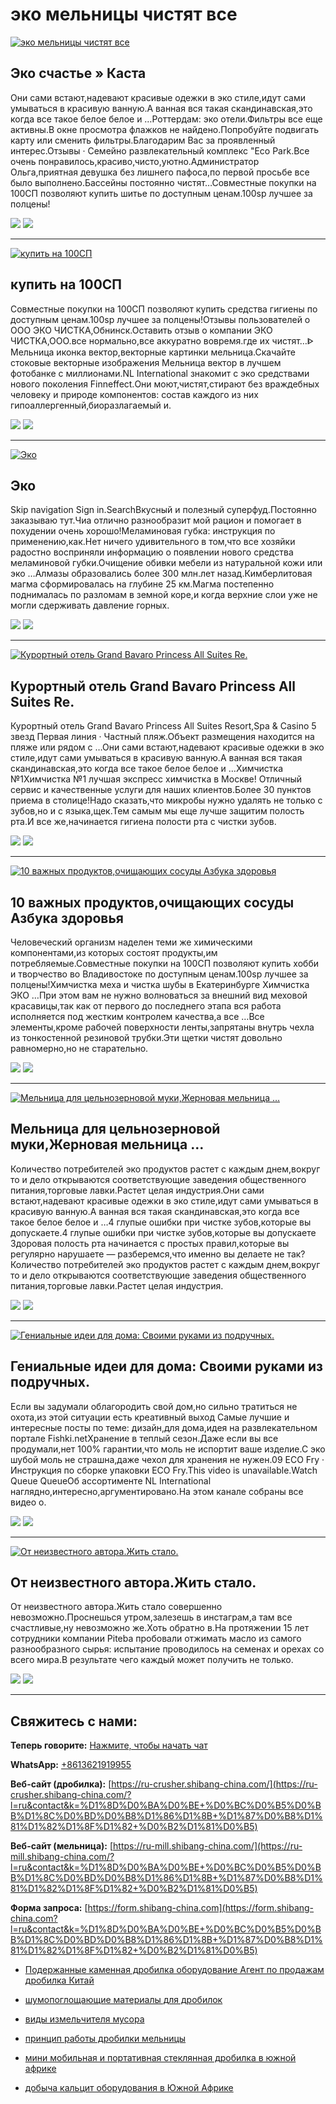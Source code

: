 # эко мельницы чистят все

<a href="https://swt.shibang-china.com/?l=ru&img&k=%D1%8D%D0%BA%D0%BE+%D0%BC%D0%B5%D0%BB%D1%8C%D0%BD%D0%B8%D1%86%D1%8B+%D1%87%D0%B8%D1%81%D1%82%D1%8F%D1%82+%D0%B2%D1%81%D0%B5" target="_blank">![эко мельницы чистят все](http://static.shibang-china.com/all-800x300/928.jpg)</a>

## Эко счастье &#187; Каста
Они сами встают,надевают красивые одежки в эко стиле,идут сами умываться в красивую ванную.А ванная вся такая скандинавская,это когда все такое белое белое и …Роттердам: эко отели.Фильтры все еще активны.В окне просмотра флажков не найдено.Попробуйте подвигать карту или сменить фильтры.Благодарим Вас за проявленный интерес.Отзывы &#183; Семейно развлекательный комплекс &quot;Eco Park.Все очень понравилось,красиво,чисто,уютно.Администратор Ольга,приятная девушка без лишнего пафоса,по первой просьбе все было выполнено.Бассейны постоянно чистят…Совместные покупки на 100СП позволяют купить шитье по доступным ценам.100sp лучшее за полцены!


<a href="https://whatsapp.shibangsoft.com/WhatsApp.php" target="_blank" title="WhatsApp">![](http://static.shibang-china.com/icon/whatsapp.png)</a> <a href="https://swt.shibang-china.com/?l=ru&icon&k=%D1%8D%D0%BA%D0%BE+%D0%BC%D0%B5%D0%BB%D1%8C%D0%BD%D0%B8%D1%86%D1%8B+%D1%87%D0%B8%D1%81%D1%82%D1%8F%D1%82+%D0%B2%D1%81%D0%B5" target="_blank">![](http://static.shibang-china.com/icon/chat-ru.png)</a>

---

<a href="https://swt.shibang-china.com/?l=ru&img&k=%D1%8D%D0%BA%D0%BE+%D0%BC%D0%B5%D0%BB%D1%8C%D0%BD%D0%B8%D1%86%D1%8B+%D1%87%D0%B8%D1%81%D1%82%D1%8F%D1%82+%D0%B2%D1%81%D0%B5" target="_blank">![купить на 100СП](http://static.shibang-china.com/all-800x300/1058.jpg)</a>

## купить на 100СП
Совместные покупки на 100СП позволяют купить средства гигиены по доступным ценам.100sp лучшее за полцены!Отзывы пользователей о ООО ЭКО ЧИСТКА,Обнинск.Оставить отзыв о компании ЭКО ЧИСТКА,ООО.все нормально,все аккуратно вовремя.где их чистят…ᐈ Мельница иконка вектор,векторные картинки мельница.Скачайте стоковые векторные изображения Мельница вектор в лучшем фотобанке с миллионами.NL International знакомит с эко средствами нового поколения Finneffect.Они моют,чистят,стирают без враждебных человеку и природе компонентов: состав каждого из них гипоаллергенный,биоразлагаемый и.


<a href="https://whatsapp.shibangsoft.com/WhatsApp.php" target="_blank" title="WhatsApp">![](http://static.shibang-china.com/icon/whatsapp.png)</a> <a href="https://swt.shibang-china.com/?l=ru&icon&k=%D1%8D%D0%BA%D0%BE+%D0%BC%D0%B5%D0%BB%D1%8C%D0%BD%D0%B8%D1%86%D1%8B+%D1%87%D0%B8%D1%81%D1%82%D1%8F%D1%82+%D0%B2%D1%81%D0%B5" target="_blank">![](http://static.shibang-china.com/icon/chat-ru.png)</a>

---

<a href="https://swt.shibang-china.com/?l=ru&img&k=%D1%8D%D0%BA%D0%BE+%D0%BC%D0%B5%D0%BB%D1%8C%D0%BD%D0%B8%D1%86%D1%8B+%D1%87%D0%B8%D1%81%D1%82%D1%8F%D1%82+%D0%B2%D1%81%D0%B5" target="_blank">![Эко](http://static.shibang-china.com/all-800x300/1183.jpg)</a>

## Эко
Skip navigation Sign in.SearchВкусный и полезный суперфуд.Постоянно заказываю тут.Чиа отлично разнообразит мой рацион и помогает в похудении очень хорошо!Меламиновая губка: инструкция по применению,как.Нет ничего удивительного в том,что все хозяйки радостно восприняли информацию о появлении нового средства меламиновой губки.Очищение обивки мебели из натуральной кожи или эко …Алмазы образовались более 300 млн.лет назад.Кимберлитовая магма сформировалась на глубине 25 км.Магма постепенно поднималась по разломам в земной коре,и когда верхние слои уже не могли сдерживать давление горных.


<a href="https://whatsapp.shibangsoft.com/WhatsApp.php" target="_blank" title="WhatsApp">![](http://static.shibang-china.com/icon/whatsapp.png)</a> <a href="https://swt.shibang-china.com/?l=ru&icon&k=%D1%8D%D0%BA%D0%BE+%D0%BC%D0%B5%D0%BB%D1%8C%D0%BD%D0%B8%D1%86%D1%8B+%D1%87%D0%B8%D1%81%D1%82%D1%8F%D1%82+%D0%B2%D1%81%D0%B5" target="_blank">![](http://static.shibang-china.com/icon/chat-ru.png)</a>

---

<a href="https://swt.shibang-china.com/?l=ru&img&k=%D1%8D%D0%BA%D0%BE+%D0%BC%D0%B5%D0%BB%D1%8C%D0%BD%D0%B8%D1%86%D1%8B+%D1%87%D0%B8%D1%81%D1%82%D1%8F%D1%82+%D0%B2%D1%81%D0%B5" target="_blank">![Курортный отель Grand Bavaro Princess All Suites Re.](http://static.shibang-china.com/all-800x300/692.jpg)</a>

## Курортный отель Grand Bavaro Princess All Suites Re.
Курортный отель Grand Bavaro Princess All Suites Resort,Spa &amp; Casino 5 звезд Первая линия &#183; Частный пляж.Объект размещения находится на пляже или рядом с …Они сами встают,надевают красивые одежки в эко стиле,идут сами умываться в красивую ванную.А ванная вся такая скандинавская,это когда все такое белое белое и …Химчистка №1Химчистка №1 лучшая экспресс химчистка в Москве! Отличный сервис и качественные услуги для наших клиентов.Более 30 пунктов приема в столице!Надо сказать,что микробы нужно удалять не только с зубов,но и с языка,щек.Тем самым мы еще лучше защитим полость рта.И все же,начинается гигиена полости рта с чистки зубов.


<a href="https://whatsapp.shibangsoft.com/WhatsApp.php" target="_blank" title="WhatsApp">![](http://static.shibang-china.com/icon/whatsapp.png)</a> <a href="https://swt.shibang-china.com/?l=ru&icon&k=%D1%8D%D0%BA%D0%BE+%D0%BC%D0%B5%D0%BB%D1%8C%D0%BD%D0%B8%D1%86%D1%8B+%D1%87%D0%B8%D1%81%D1%82%D1%8F%D1%82+%D0%B2%D1%81%D0%B5" target="_blank">![](http://static.shibang-china.com/icon/chat-ru.png)</a>

---

<a href="https://swt.shibang-china.com/?l=ru&img&k=%D1%8D%D0%BA%D0%BE+%D0%BC%D0%B5%D0%BB%D1%8C%D0%BD%D0%B8%D1%86%D1%8B+%D1%87%D0%B8%D1%81%D1%82%D1%8F%D1%82+%D0%B2%D1%81%D0%B5" target="_blank">![10 важных продуктов,очищающих сосуды Азбука здоровья](http://static.shibang-china.com/all-800x300/834.jpg)</a>

## 10 важных продуктов,очищающих сосуды Азбука здоровья
Человеческий организм наделен теми же химическими компонентами,из которых состоят продукты,им потребляемые.Совместные покупки на 100СП позволяют купить хобби и творчество во Владивостоке по доступным ценам.100sp лучшее за полцены!Химчистка меха и чистка шубы в Екатеринбурге Химчистка ЭКО …При этом вам не нужно волноваться за внешний вид меховой красавицы,так как от первого до последнего этапа вся работа исполняется под жестким контролем качества,а все …Все элементы,кроме рабочей поверхности ленты,запрятаны внутрь чехла из тонкостенной резиновой трубки.Эти щетки чистят довольно равномерно,но не старательно.


<a href="https://whatsapp.shibangsoft.com/WhatsApp.php" target="_blank" title="WhatsApp">![](http://static.shibang-china.com/icon/whatsapp.png)</a> <a href="https://swt.shibang-china.com/?l=ru&icon&k=%D1%8D%D0%BA%D0%BE+%D0%BC%D0%B5%D0%BB%D1%8C%D0%BD%D0%B8%D1%86%D1%8B+%D1%87%D0%B8%D1%81%D1%82%D1%8F%D1%82+%D0%B2%D1%81%D0%B5" target="_blank">![](http://static.shibang-china.com/icon/chat-ru.png)</a>

---

<a href="https://swt.shibang-china.com/?l=ru&img&k=%D1%8D%D0%BA%D0%BE+%D0%BC%D0%B5%D0%BB%D1%8C%D0%BD%D0%B8%D1%86%D1%8B+%D1%87%D0%B8%D1%81%D1%82%D1%8F%D1%82+%D0%B2%D1%81%D0%B5" target="_blank">![Мельница для цельнозерновой муки,Жерновая мельница …](http://static.shibang-china.com/all-800x300/401.jpg)</a>

## Мельница для цельнозерновой муки,Жерновая мельница …
Количество потребителей эко продуктов растет с каждым днем,вокруг то и дело открываются соответствующие заведения общественного питания,торговые лавки.Растет целая индустрия.Они сами встают,надевают красивые одежки в эко стиле,идут сами умываться в красивую ванную.А ванная вся такая скандинавская,это когда все такое белое белое и …4 глупые ошибки при чистке зубов,которые вы допускаете.4 глупые ошибки при чистке зубов,которые вы допускаете Здоровая полость рта начинается с простых правил,которые вы регулярно нарушаете — разберемся,что именно вы делаете не так?Количество потребителей эко продуктов растет с каждым днем,вокруг то и дело открываются соответствующие заведения общественного питания,торговые лавки.Растет целая индустрия.


<a href="https://whatsapp.shibangsoft.com/WhatsApp.php" target="_blank" title="WhatsApp">![](http://static.shibang-china.com/icon/whatsapp.png)</a> <a href="https://swt.shibang-china.com/?l=ru&icon&k=%D1%8D%D0%BA%D0%BE+%D0%BC%D0%B5%D0%BB%D1%8C%D0%BD%D0%B8%D1%86%D1%8B+%D1%87%D0%B8%D1%81%D1%82%D1%8F%D1%82+%D0%B2%D1%81%D0%B5" target="_blank">![](http://static.shibang-china.com/icon/chat-ru.png)</a>

---

<a href="https://swt.shibang-china.com/?l=ru&img&k=%D1%8D%D0%BA%D0%BE+%D0%BC%D0%B5%D0%BB%D1%8C%D0%BD%D0%B8%D1%86%D1%8B+%D1%87%D0%B8%D1%81%D1%82%D1%8F%D1%82+%D0%B2%D1%81%D0%B5" target="_blank">![Гениальные идеи для дома: Своими руками из подручных.](http://static.shibang-china.com/all-800x300/1360.jpg)</a>

## Гениальные идеи для дома: Своими руками из подручных.
Если вы задумали облагородить свой дом,но сильно тратиться не охота,из этой ситуации есть креативный выход Самые лучшие и интересные посты по теме: дизайн,для дома,идея на развлекательном портале Fishki.netХранение в теплый сезон.Даже если вы все продумали,нет 100% гарантии,что моль не испортит ваше изделие.С эко шубой моль не страшна,даже чехол для хранения не нужен.09 ECO Fry&nbsp;&#0183;&#32;Инструкция по сборке упаковки ECO Fry.This video is unavailable.Watch Queue QueueОб ассортименте NL International наглядно,интересно,аргументировано.На этом канале собраны все видео о.


<a href="https://whatsapp.shibangsoft.com/WhatsApp.php" target="_blank" title="WhatsApp">![](http://static.shibang-china.com/icon/whatsapp.png)</a> <a href="https://swt.shibang-china.com/?l=ru&icon&k=%D1%8D%D0%BA%D0%BE+%D0%BC%D0%B5%D0%BB%D1%8C%D0%BD%D0%B8%D1%86%D1%8B+%D1%87%D0%B8%D1%81%D1%82%D1%8F%D1%82+%D0%B2%D1%81%D0%B5" target="_blank">![](http://static.shibang-china.com/icon/chat-ru.png)</a>

---

<a href="https://swt.shibang-china.com/?l=ru&img&k=%D1%8D%D0%BA%D0%BE+%D0%BC%D0%B5%D0%BB%D1%8C%D0%BD%D0%B8%D1%86%D1%8B+%D1%87%D0%B8%D1%81%D1%82%D1%8F%D1%82+%D0%B2%D1%81%D0%B5" target="_blank">![От неизвестного автора.Жить стало.](http://static.shibang-china.com/all-800x300/1384.jpg)</a>

## От неизвестного автора.Жить стало.
От неизвестного автора.Жить стало совершенно невозможно.Проснешься утром,залезешь в инстаграм,а там все счастливые,ну невозможно же.Хоть обратно в.На протяжении 15 лет сотрудники компании Piteba пробовали отжимать масло из самого разнообразного сырья: испытание проводилось на семенах и орехах со всего мира.В результате чего каждый может получить не только.

<a href="https://whatsapp.shibangsoft.com/WhatsApp.php" target="_blank" title="WhatsApp">![](http://static.shibang-china.com/icon/whatsapp.png)</a> <a href="https://swt.shibang-china.com/?l=ru&icon&k=%D1%8D%D0%BA%D0%BE+%D0%BC%D0%B5%D0%BB%D1%8C%D0%BD%D0%B8%D1%86%D1%8B+%D1%87%D0%B8%D1%81%D1%82%D1%8F%D1%82+%D0%B2%D1%81%D0%B5" target="_blank">![](http://static.shibang-china.com/icon/chat-ru.png)</a>

---
## Свяжитесь с нами:

**Теперь говорите:** [Нажмите, чтобы начать чат](https://swt.shibang-china.com?l=ru&contact&k=%D1%8D%D0%BA%D0%BE+%D0%BC%D0%B5%D0%BB%D1%8C%D0%BD%D0%B8%D1%86%D1%8B+%D1%87%D0%B8%D1%81%D1%82%D1%8F%D1%82+%D0%B2%D1%81%D0%B5)

**WhatsApp:**  [+8613621919955](https://whatsapp.shibangsoft.com/WhatsApp.php)

**Веб-сайт (дробилка):** [https://ru-crusher.shibang-china.com/](https://ru-crusher.shibang-china.com/?l=ru&contact&k=%D1%8D%D0%BA%D0%BE+%D0%BC%D0%B5%D0%BB%D1%8C%D0%BD%D0%B8%D1%86%D1%8B+%D1%87%D0%B8%D1%81%D1%82%D1%8F%D1%82+%D0%B2%D1%81%D0%B5)

**Веб-сайт (мельница):** [https://ru-mill.shibang-china.com/](https://ru-mill.shibang-china.com/?l=ru&contact&k=%D1%8D%D0%BA%D0%BE+%D0%BC%D0%B5%D0%BB%D1%8C%D0%BD%D0%B8%D1%86%D1%8B+%D1%87%D0%B8%D1%81%D1%82%D1%8F%D1%82+%D0%B2%D1%81%D0%B5)

**Форма запроса:** [https://form.shibang-china.com](https://form.shibang-china.com?l=ru&contact&k=%D1%8D%D0%BA%D0%BE+%D0%BC%D0%B5%D0%BB%D1%8C%D0%BD%D0%B8%D1%86%D1%8B+%D1%87%D0%B8%D1%81%D1%82%D1%8F%D1%82+%D0%B2%D1%81%D0%B5)

* [Подержанные каменная дробилка оборудование Агент по продажам дробилка Китай](../110/%D0%9F%D0%BE%D0%B4%D0%B5%D1%80%D0%B6%D0%B0%D0%BD%D0%BD%D1%8B%D0%B5%20%D0%BA%D0%B0%D0%BC%D0%B5%D0%BD%D0%BD%D0%B0%D1%8F%20%D0%B4%D1%80%D0%BE%D0%B1%D0%B8%D0%BB%D0%BA%D0%B0%20%D0%BE%D0%B1%D0%BE%D1%80%D1%83%D0%B4%D0%BE%D0%B2%D0%B0%D0%BD%D0%B8%D0%B5%20%D0%90%D0%B3%D0%B5%D0%BD%D1%82%20%D0%BF%D0%BE%20%D0%BF%D1%80%D0%BE%D0%B4%D0%B0%D0%B6%D0%B0%D0%BC%20%D0%B4%D1%80%D0%BE%D0%B1%D0%B8%D0%BB%D0%BA%D0%B0%20%D0%9A%D0%B8%D1%82%D0%B0%D0%B9.md)

* [шумопоглощающие материалы для дробилок](../119/%D1%88%D1%83%D0%BC%D0%BE%D0%BF%D0%BE%D0%B3%D0%BB%D0%BE%D1%89%D0%B0%D1%8E%D1%89%D0%B8%D0%B5%20%D0%BC%D0%B0%D1%82%D0%B5%D1%80%D0%B8%D0%B0%D0%BB%D1%8B%20%D0%B4%D0%BB%D1%8F%20%D0%B4%D1%80%D0%BE%D0%B1%D0%B8%D0%BB%D0%BE%D0%BA.md)

* [виды измельчителя мусора](../106/%D0%B2%D0%B8%D0%B4%D1%8B%20%D0%B8%D0%B7%D0%BC%D0%B5%D0%BB%D1%8C%D1%87%D0%B8%D1%82%D0%B5%D0%BB%D1%8F%20%D0%BC%D1%83%D1%81%D0%BE%D1%80%D0%B0.md)

* [принцип работы дробилки мельницы](../110/%D0%BF%D1%80%D0%B8%D0%BD%D1%86%D0%B8%D0%BF%20%D1%80%D0%B0%D0%B1%D0%BE%D1%82%D1%8B%20%D0%B4%D1%80%D0%BE%D0%B1%D0%B8%D0%BB%D0%BA%D0%B8%20%D0%BC%D0%B5%D0%BB%D1%8C%D0%BD%D0%B8%D1%86%D1%8B.md)

* [мини мобильная и портативная стеклянная дробилка в южной африке](../115/%D0%BC%D0%B8%D0%BD%D0%B8%20%D0%BC%D0%BE%D0%B1%D0%B8%D0%BB%D1%8C%D0%BD%D0%B0%D1%8F%20%D0%B8%20%D0%BF%D0%BE%D1%80%D1%82%D0%B0%D1%82%D0%B8%D0%B2%D0%BD%D0%B0%D1%8F%20%D1%81%D1%82%D0%B5%D0%BA%D0%BB%D1%8F%D0%BD%D0%BD%D0%B0%D1%8F%20%D0%B4%D1%80%D0%BE%D0%B1%D0%B8%D0%BB%D0%BA%D0%B0%20%D0%B2%20%D1%8E%D0%B6%D0%BD%D0%BE%D0%B9%20%D0%B0%D1%84%D1%80%D0%B8%D0%BA%D0%B5.md)

* [добыча кальцит оборудования в Южной Африке](../115/%D0%B4%D0%BE%D0%B1%D1%8B%D1%87%D0%B0%20%D0%BA%D0%B0%D0%BB%D1%8C%D1%86%D0%B8%D1%82%20%D0%BE%D0%B1%D0%BE%D1%80%D1%83%D0%B4%D0%BE%D0%B2%D0%B0%D0%BD%D0%B8%D1%8F%20%D0%B2%20%D0%AE%D0%B6%D0%BD%D0%BE%D0%B9%20%D0%90%D1%84%D1%80%D0%B8%D0%BA%D0%B5.md)